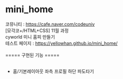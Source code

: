 # mini_home
코뮤니티 : https://cafe.naver.com/codeuniv<br>
[모각코+/HTML+CSS] 11월 과정<br>
cyworld 미니 홈피 만들기<br>
테스트 페이지 : https://yellowhan.github.io/mini_home/<br>
<br>
===== 구현된 기능 =====<br>
<br>
+ 홈/기본레이아웃
좌측 프로필 하단 파도타기

